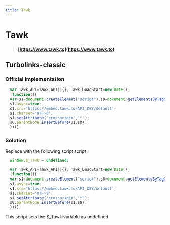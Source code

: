 ```yaml
---
title: Tawk
---
```


# Tawk

> **[https://www.tawk.to](https://www.tawk.to)**

## Turbolinks-classic

### Official Implementation

```javascript
  var Tawk_API=Tawk_API||{}, Tawk_LoadStart=new Date();
  (function(){
  var s1=document.createElement("script"),s0=document.getElementsByTagName("script")[0];
  s1.async=true;
  s1.src='https://embed.tawk.to/API_KEY/default';
  s1.charset='UTF-8';
  s1.setAttribute('crossorigin','*');
  s0.parentNode.insertBefore(s1,s0);
  })();
```

### Solution
  Replace with the following script script.

```javascript
  window.$_Tawk = undefined;

  var Tawk_API=Tawk_API||{}, Tawk_LoadStart=new Date();
  (function(){
  var s1=document.createElement("script"),s0=document.getElementsByTagName("script")[0];
  s1.async=true;
  s1.src='https://embed.tawk.to/API_KEY/default';
  s1.charset='UTF-8';
  s1.setAttribute('crossorigin','*');
  s0.parentNode.insertBefore(s1,s0);
  })();
```

 This script sets the $_Tawk variable as undefined
